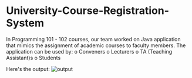 # University-Course-Registration-System
In Programming 101 - 102 courses, our team worked on Java application that mimics the assignment of academic courses to faculty
members. The application can be used by:
o Conveners
o Lecturers
o TA (Teaching Assistant)s
o Students
 
Here's the output:
![output](https://user-images.githubusercontent.com/83130573/137534891-d20da2f0-48cd-40ff-87c1-01fad96dafc4.jpeg)


